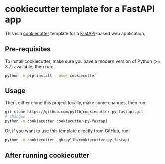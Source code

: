 # cookiecutter template for a FastAPI app

This is a [cookiecutter](https://github.com/cookiecutter/cookiecutter)
template for a [FastAPI](https://fastapi.tiangolo.com/)-based web application.

## Pre-requisites

To install cookiecutter, make sure you have a modern version of Python (>= 3.7)
available, then run:

```bash
python -m pip install --user cookiecutter
```

## Usage

Then, either clone this project locally, make some changes, then run:

```bash
git clone https://github.com/pyl1b/cookiecutter-py-fastapi.git
# changes ...
python -m cookiecutter cookiecutter-py-fastapi
```

Or, if you want to use this template directly from GitHub, run:

```bash
python -m cookiecutter  gh:pyl1b/cookiecutter-py-fastapi
```

## After running cookiecutter

